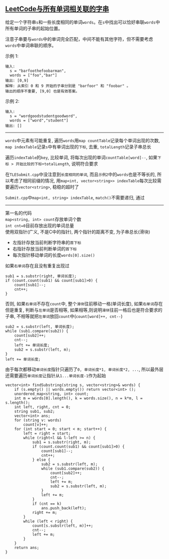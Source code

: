 ## [LeetCode与所有单词相关联的字串](https://leetcode-cn.com/problems/substring-with-concatenation-of-all-words/)

给定一个字符串`s`和一些长度相同的单词`words`。在`s`中找出可以恰好串联`words`中所有单词的子串的起始位置。

注意子串要与`words`中的单词完全匹配，中间不能有其他字符，但不需要考虑`words`中单词串联的顺序。

示例 1:
```
输入:
  s = "barfoothefoobarman",
  words = ["foo","bar"]
输出: [0,9]
解释: 从索引 0 和 9 开始的子串分别是 "barfoor" 和 "foobar" 。
输出的顺序不重要, [9,0] 也是有效答案。
```
示例 2:
```
输入:
  s = "wordgoodstudentgoodword",
  words = ["word","student"]
输出: []
```
***
`words`中元素有可能重复, 遍历`words`用`map countTable`记录每个单词出现的次数, `map indexTable`记录`s`中有单词出现的`下标`, 去重, `totalLength`记录子串总长

遍历`indexTable`的`key`, 比较单词, 将每次出现的单词`countTable[word]--`, 如果`下标 > 开始比较的下标+totalLength`, 说明符合要求

在`TLESubmit.cpp`中没注意到`长度相同的单词`, 而且`示例2`中的`words`也是不等长的, 所以考虑了相同前缀的情况, 用`map<int, vector<string>> indexTable`每次比较需要遍历`vector<string>`, 稳稳的超时了         

`Submit.cpp`中`map<int, string> indexTable`, `match()`不需要递归, 通过
***
第一名的代码              
`map<string, int> count`存放单词个数     
`int cnt=0`目前存放出现的单词总量    
使用双指针(广义, 不是C中的指针), 两个指针的距离不变, 为子串总长(滑块)
- 左指针存放当前判断字符串的`首下标`
- 右指针存放当前判断单词的`首下标`
- 每次指针移动单词的长度`words[0].size()`

如果`右单词`存在且没有重复出现过
```
sub1 = s.substr(right, 单词长度);
if (count.count(sub1) && count[sub1]>0) {
    count[sub1]--;
    cnt++;
}
```
否则, 如果`右单词`不存在`count`中, 整个`滑块`往前移动一格(单词长度), 如果`右单词`存在但是重复, 判断与`左单词`是否相等, 如果相等,则说明`滑块`往前一格后也是符合要求的子串, 不相等就把`左单词`放回`count`中(`count[word]++, cnt--`)
```
sub2 = s.substr(left, 单词长度);
while (sub1.compare(sub2)) {
    count[sub2]++;
    cnt--;
    left += 单词长度;
    sub2 = s.substr(left, m);
}
left += 单词长度;
```
由于每次都移动`单词长度`指针只遍历了`0, 单词长度*1, 单词长度*2, ...`, 所以最外层还需要遍历`单词长度`让指针从`1...单词长度-1`作为起始
```
vector<int> findSubstring(string s, vector<string>& words) {
    if (s.empty() || words.empty()) return vector<int> ();
    unordered_map<string, int> count;
    int m = words[0].length(), k = words.size(), n = k*m, l = s.length();
    int left, right, cnt = 0;
    string sub1, sub2;
    vector<int> ans;
    for (string v: words)
        count[v]++;
    for (int start = 0; start < m; start++) {
        left = right = start;
        while (right<l && l-left >= n) {
            sub1 = s.substr(right, m);
            if (count.count(sub1) && count[sub1]>0) {
                count[sub1]--;
                cnt++;
            } else {
                sub2 = s.substr(left, m);
                while (sub1.compare(sub2)) {
                    count[sub2]++;
                    cnt--;
                    left += m;
                    sub2 = s.substr(left, m);
                }
                left += m;
            }
            if (cnt == k)
                ans.push_back(left);
            right += m;
        }
        while (left < right) {
            count[s.substr(left, m)]++;
            cnt--;
            left += m;
        }
    }
    return ans;
}
```